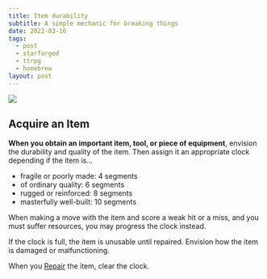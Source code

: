 ```yaml
---
title: Item durability
subtitle: A simple mechanic for breaking things
date: 2022-03-16
tags: 
  - post
  - starforged
  - ttrpg
  - homebrew
layout: post
---
```


<!-- TODO: intro blurb -->

![](https://media.giphy.com/media/xT5LMsPyEzftjwirrW/giphy.gif)

## Acquire an Item

**When you obtain an important item, tool, or piece of equipment**, envision the durability and quality of the item. Then assign it an appropriate clock depending if the item is...

* fragile or poorly made: 4 segments
* of ordinary quality: 6 segments
* rugged or reinforced: 8 segments
* masterfully well-built: 10 segments

When making a move with the item and score a weak hit or a miss, and you must suffer resources, you may progress the clock instead.

If the clock is full, the item is unusable until repaired. Envision how the item is damaged or malfunctioning.

When you <u>Repair</u> the item, clear the clock.
